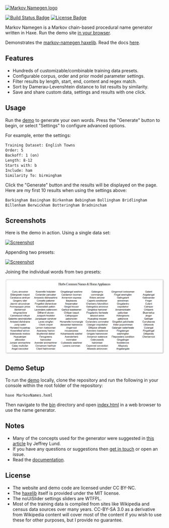 [![Markov Namegen logo](https://github.com/Tw1ddle/MarkovNameGenerator/blob/master/screenshots/markovnamegen_logo.png?raw=true "Markov Namegen Procedural Random Name Generator Project logo")](https://www.samcodes.co.uk/project/markov-namegen/)

[![Build Status Badge](https://ci.appveyor.com/api/projects/status/github/Tw1ddle/MarkovNameGenerator)](https://ci.appveyor.com/project/Tw1ddle/MarkovNameGenerator)
[![License Badge](https://licensebuttons.net/l/by-nc/4.0/80x15.png)](https://github.com/Tw1ddle/MarkovNameGenerator/blob/master/LICENSE)

Markov Namegen is a Markov chain-based procedural name generator written in Haxe. Run the demo site [in your browser](https://www.samcodes.co.uk/project/markov-namegen/).

Demonstrates the [markov-namegen haxelib](https://lib.haxe.org/p/markov-namegen). Read the docs [here](https://tw1ddle.github.io/MarkovNameGenerator/).

## Features
* Hundreds of customizable/combinable training data presets.
* Configurable corpus, order and prior model parameter settings.
* Filter results by length, start, end, content and regex match.
* Sort by Damerau-Levenshtein distance to list results by similarity.
* Save and share custom data, settings and results with one click.

## Usage

Run the [demo](https://www.samcodes.co.uk/project/markov-namegen/) to generate your own words. Press the "Generate" button to begin, or select "Settings" to configure advanced options.

For example, enter the settings:

```
Training Dataset: English Towns
Order: 5
Backoff: 1 (on)
Length: 8-12
Starts with: b
Include: ham
Similarity To: birmingham
```

Click the "Generate" button and the results will be displayed on the page. Here are my first 10 results when using the settings above:
```
Barkingham Basingham Birkenham Bebingham Bollingham Bridlingham Billenham Berwickham Botteringham Bradnincham
```

## Screenshots
Here is the demo in action. Using a single data set:

[![Screenshot](https://github.com/Tw1ddle/MarkovNameGenerator/blob/master/screenshots/screenshot2.png?raw=true "Markov Namegen Procedural Random Name Generator screenshot 2")](https://www.samcodes.co.uk/project/markov-namegen/)

Appending two presets:

[![Screenshot](https://github.com/Tw1ddle/MarkovNameGenerator/blob/master/screenshots/screenshot4.png?raw=true "Markov Namegen Procedural Random Name Generator screenshot 4")](https://www.samcodes.co.uk/project/markov-namegen/)

Joining the individual words from two presets:

[![Screenshot](https://github.com/Tw1ddle/MarkovNameGenerator/blob/master/screenshots/screenshot5.png?raw=true "Markov Namegen Procedural Random Name Generator screenshot 5")](https://www.samcodes.co.uk/project/markov-namegen/)

## Demo Setup

To run the [demo](https://www.samcodes.co.uk/project/markov-namegen/) locally, clone the repository and run the following in your console within the root folder of the repository:

```
haxe MarkovNames.hxml
```

Then navigate to the [bin](https://github.com/Tw1ddle/MarkovNameGenerator/tree/master/bin) directory and open [index.html](https://github.com/Tw1ddle/MarkovNameGenerator/blob/master/bin/index.html) in a web browser to use the name generator.

## Notes
* Many of the concepts used for the generator were suggested in [this article](http://www.roguebasin.com/index.php?title=Names_from_a_high_order_Markov_Process_and_a_simplified_Katz_back-off_scheme) by Jeffrey Lund.
* If you have any questions or suggestions then [get in touch](https://twitter.com/Sam_Twidale) or open an issue.
* Read the [documentation](https://tw1ddle.github.io/MarkovNameGenerator/).

## License
* The website and demo code are licensed under CC BY-NC.
* The [haxelib](https://lib.haxe.org/p/markov-namegen/) itself is provided under the MIT license.
* The noUiSlider settings sliders are WTFPL.
* Most of the training data is compiled from sites like Wikipedia and census data sources over many years. CC-BY-SA 3.0 as a derivative from Wikipedia content will cover most of the content if you wish to use these for other purposes, but I provide no guarantee.